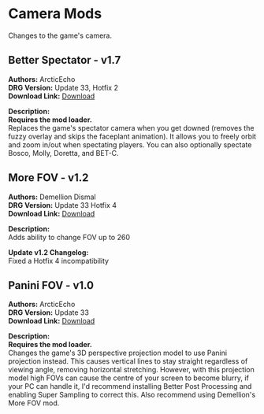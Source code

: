 # Camera Mods

Changes to the game's camera.

<!-- mod list -->

## Better Spectator - v1.7
**Authors:** ArcticEcho  
**DRG Version:** Update 33, Hotfix 2  
**Download Link:** [Download](https://github.com/ArcticEcho/DRG-Mods/raw/f1143a182e80ffb6542bc63b38ef8dd762c2b263/Quality%20of%20Life/Camera/Better%20Spectator%20-%20V1.7%20_P.pak)  

**Description:**  
**Requires the mod loader.**  
Replaces the game's spectator camera when you get downed (removes the fuzzy overlay and skips the faceplant animation). It allows you to freely orbit and zoom in/out when spectating players. You can also optionally spectate Bosco, Molly, Doretta, and BET-C.

## More FOV - v1.2
**Authors:** Demellion Dismal  
**DRG Version:** Update 33 Hotfix 4  
**Download Link:** [Download](https://github.com/ArcticEcho/DRG-Mods/raw/9bd26041e9ed7d1a80406b1f88c8ab338f1dd5ea/Quality%20of%20Life/Camera/More%20FOV%20-%20V1.2%20_P.pak)  

**Description:**  
Adds ability to change FOV up to 260

**Update v1.2 Changelog:**  
Fixed a Hotfix 4 incompatibility

## Panini FOV - v1.0
**Authors:** ArcticEcho  
**DRG Version:** Update 33  
**Download Link:** [Download](https://github.com/ArcticEcho/DRG-Mods/raw/4df81a04d486861d77e047628983a70c269cccd6/Quality%20of%20Life/Camera/Panini%20FOV%20-%20V1.0%20_P.pak)  

**Description:**  
**Requires the mod loader.**  
Changes the game's 3D perspective projection model to use Panini projection instead. This causes vertical lines to stay straight regardless of viewing angle, removing horizontal stretching. However, with this projection model high FOVs can cause the centre of your screen to become blurry, if your PC can handle it, I'd recommend installing Better Post Processing and enabling Super Sampling to correct this. Also recommend using Demellion's More FOV mod.